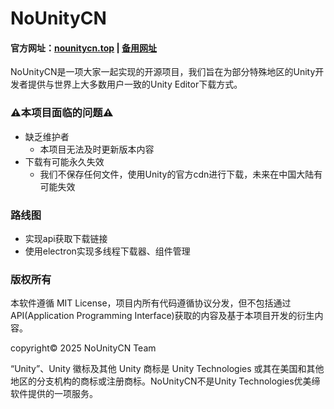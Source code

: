 # NoUnityCN

#### 官方网址：[nounitycn.top](https://nounitycn.top/) | [备用网址](https://nounitycn.danke666.top/)

NoUnityCN是一项大家一起实现的开源项目，我们旨在为部分特殊地区的Unity开发者提供与世界上大多数用户一致的Unity Editor下载方式。


### ⚠️本项目面临的问题⚠️
- 缺乏维护者
  - 本项目无法及时更新版本内容
- 下载有可能永久失效
  - 我们不保存任何文件，使用Unity的官方cdn进行下载，未来在中国大陆有可能失效


### 路线图
- 实现api获取下载链接
- 使用electron实现多线程下载器、组件管理

### 版权所有
本软件遵循 MIT License，项目内所有代码遵循协议分发，但不包括通过API(Application Programming Interface)获取的内容及基于本项目开发的衍生内容。

copyright©️ 2025 NoUnityCN Team

“Unity”、Unity 徽标及其他 Unity 商标是 Unity Technologies 或其在美国和其他地区的分支机构的商标或注册商标。NoUnityCN不是Unity Technologies优美缔软件提供的一项服务。
